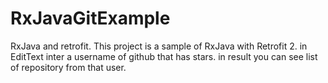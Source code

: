 # RxJavaGitExample
RxJava and retrofit. 
This project is a sample of RxJava with Retrofit 2. 
in EditText inter a username of github that has stars. 
in result you can see list of repository from that user. 
